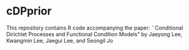 # cDPprior

This repository contains R code accompanying the paper:
``Conditional Dirichlet Processes and Functional Condition Models" by Jaeyong Lee, Kwangmin Lee, Jaegui Lee, and Seongil Jo

